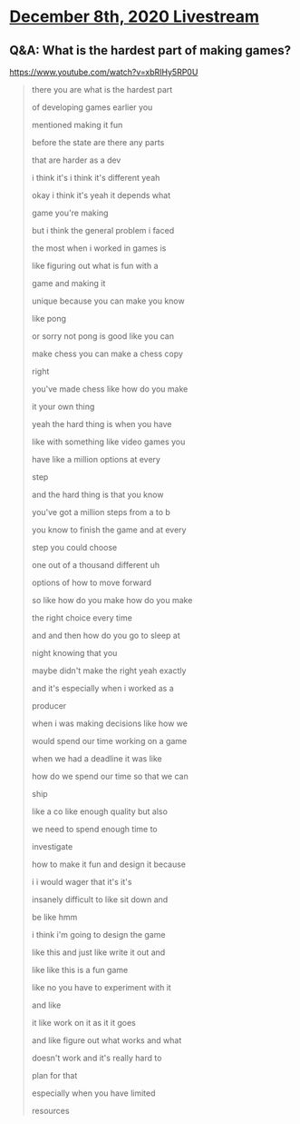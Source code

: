 # [December 8th, 2020 Livestream](../2020-12-08.md)
## Q&A: What is the hardest part of making games?
https://www.youtube.com/watch?v=xbRIHy5RP0U
> there you are what is the hardest part
> 
> of developing games earlier you
> 
> mentioned making it fun
> 
> before the state are there any parts
> 
> that are harder as a dev
> 
> i think it's i think it's different yeah
> 
> okay i think it's yeah it depends what
> 
> game you're making
> 
> but i think the general problem i faced
> 
> the most when i worked in games is
> 
> like figuring out what is fun with a
> 
> game and making it
> 
> unique because you can make you know
> 
> like pong
> 
> or sorry not pong is good like you can
> 
> make chess you can make a chess copy
> 
> right
> 
> you've made chess like how do you make
> 
> it your own thing
> 
> yeah the hard thing is when you have
> 
> like with something like video games you
> 
> have like a million options at every
> 
> step
> 
> and the hard thing is that you know
> 
> you've got a million steps from a to b
> 
> you know to finish the game and at every
> 
> step you could choose
> 
> one out of a thousand different uh
> 
> options of how to move forward
> 
> so like how do you make how do you make
> 
> the right choice every time
> 
> and and then how do you go to sleep at
> 
> night knowing that you
> 
> maybe didn't make the right yeah exactly
> 
> and it's especially when i worked as a
> 
> producer
> 
> when i was making decisions like how we
> 
> would spend our time working on a game
> 
> when we had a deadline it was like
> 
> how do we spend our time so that we can
> 
> ship
> 
> like a co like enough quality but also
> 
> we need to spend enough time to
> 
> investigate
> 
> how to make it fun and design it because
> 
> i i would wager that it's it's
> 
> insanely difficult to like sit down and
> 
> be like hmm
> 
> i think i'm going to design the game
> 
> like this and just like write it out and
> 
> like like this is a fun game
> 
> like no you have to experiment with it
> 
> and like
> 
> it like work on it as it it goes
> 
> and like figure out what works and what
> 
> doesn't work and it's really hard to
> 
> plan for that
> 
> especially when you have limited
> 
> resources
> 

